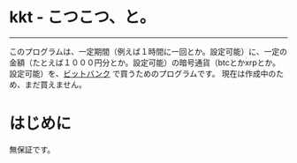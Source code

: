 # kkt - こつこつ、と。
-----
このプログラムは、一定期間（例えば１時間に一回とか。設定可能）に、一定の金額（たとえば１０００円分とか。設定可能）の暗号通貨（btcとかxrpとか。設定可能）を、[ビットバンク](https://bitbank.cc/) で買うためのプログラムです。
現在は作成中のため、まだ買えません。
# はじめに
無保証です。
